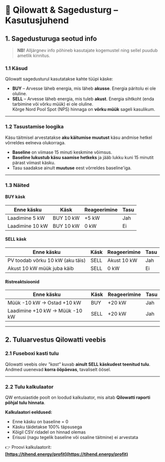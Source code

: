 # 🔋 Qilowatt & Sagedusturg – Kasutusjuhend

## 1. Sagedusturuga seotud info

> **NB!** Alljärgnev info põhineb kasutajate kogemustel ning sellel puudub ametlik kinnitus.

### 1.1 Käsud

Qilowatt sagedusturul kasutatakse kahte tüüpi käske:

- **BUY** – Arvesse läheb energia, mis läheb **akusse**. Energia päritolu ei ole oluline.
- **SELL** – Arvesse läheb energia, mis tuleb **akust**. Energia sihtkoht (enda tarbimine või võrku müük) ei ole oluline.  
  Kõrge Nord Pool Spot (NPS) hinnaga on **võrku müük** sageli kasulikum.

---

### 1.2 Tasustamise loogika

Käsu täitmisel arvestatakse **aku käitumise muutust** käsu andmise hetkel võrreldes eelneva olukorraga.

- **Baseline** on viimase 15 minuti keskmine võimsus.
- **Baseline lukustub käsu saamise hetkeks** ja jääb lukku kuni 15 minutit pärast viimast käsku.
- Tasu saadakse ainult **muutuse** eest võrreldes baseline'iga.

---

### 1.3 Näited

#### BUY käsk

| Enne käsku        | Käsk     | Reageerimine | Tasu |
|-------------------|----------|---------------|------|
| Laadimine 5 kW    | BUY 10 kW| +5 kW         | Jah  |
| Laadimine 10 kW   | BUY 10 kW| 0 kW          | Ei   |

#### SELL käsk

| Enne käsku                        | Käsk  | Reageerimine   | Tasu |
|----------------------------------|-------|----------------|------|
| PV toodab võrku 10 kW (aku täis) | SELL  | Akust 10 kW     | Jah  |
| Akust 10 kW müük juba käib       | SELL  | 0 kW            | Ei   |

#### Ristreaktsioonid

| Enne käsku                     | Käsk  | Reageerimine | Tasu |
|--------------------------------|-------|---------------|------|
| Müük -10 kW → Ostad +10 kW    | BUY   | +20 kW        | Jah  |
| Laadimine +10 kW → Müük -10 kW| SELL  | +20 kW        | Jah  |

---

## 2. Tuluarvestus Qilowatti veebis

### 2.1 Fuseboxi kasti tulu

Qilowatti veebis olev *"kast"* kuvab **ainult SELL käskudest teenitud tulu**.  
Andmed uuenevad **korra ööpäevas**, tavaliselt öösel.

---

### 2.2 Tulu kalkulaator

QW entusiastide poolt on loodud kalkulaator, mis aitab **Qilowatti raporti põhjal tulu hinnata**.

**Kalkulaatori eeldused:**

- Enne käsku on baseline = 0
- Käsku täidetakse 100% täpsusega
- Kõigil CSV ridadel on hinnad olemas
- Erisusi (nagu tegelik baseline või osaline täitmine) ei arvestata


👉 Proovi kalkulaatorit:  
**[https://tihend.energy/profit](https://tihend.energy/profit)**
